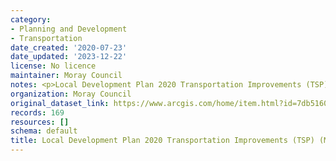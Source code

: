 ```yaml
---
category:
- Planning and Development
- Transportation
date_created: '2020-07-23'
date_updated: '2023-12-22'
license: No licence
maintainer: Moray Council
notes: <p>Local Development Plan 2020 Transportation Improvements (TSP) (Moray)</p>
organization: Moray Council
original_dataset_link: https://www.arcgis.com/home/item.html?id=7db5160f51bb4215913080421e2533cf
records: 169
resources: []
schema: default
title: Local Development Plan 2020 Transportation Improvements (TSP) (Moray)
---
```

